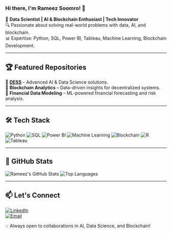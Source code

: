  ### Hi there, I'm Rameez Soomro! 👋

🚀 **Data Scientist | AI & Blockchain Enthusiast | Tech Innovator**  
🔍 Passionate about solving real-world problems with data, AI, and blockchain.   
📊 Expertise: Python, SQL, Power BI, Tableau, Machine Learning, Blockchain Development.  

---

## 🏆 Featured Repositories  
🔹 **[DESS](https://github.com/RameezRS16/DESS)** – Advanced AI & Data Science solutions.  
🔹 **Blockchain Analytics** – Data-driven insights for decentralized systems.  
🔹 **Financial Data Modeling** – ML-powered financial forecasting and risk analysis.  

---

## 🛠️ Tech Stack  
![Python](https://img.shields.io/badge/Python-3776AB?style=for-the-badge&logo=python&logoColor=white)
![SQL](https://img.shields.io/badge/SQL-4479A1?style=for-the-badge&logo=postgresql&logoColor=white)
![Power BI](https://img.shields.io/badge/Power%20BI-F2C811?style=for-the-badge&logo=powerbi&logoColor=black)
![Machine Learning](https://img.shields.io/badge/Machine%20Learning-FF6F00?style=for-the-badge&logo=scikit-learn&logoColor=white)
![Blockchain](https://img.shields.io/badge/Blockchain-121D33?style=for-the-badge&logo=ethereum&logoColor=white)
![R](https://img.shields.io/badge/R-276DC3?style=for-the-badge&logo=r&logoColor=white)
![Tableau](https://img.shields.io/badge/Tableau-E97627?style=for-the-badge&logo=tableau&logoColor=white)

---

## 🌟 GitHub Stats  
![Rameez's GitHub Stats](https://github-readme-stats.vercel.app/api?username=RameezRS16&show_icons=true&theme=radical)
![Top Languages](https://github-readme-stats.vercel.app/api/top-langs/?username=RameezRS16&layout=compact&theme=radical)

---

## 📫 Let's Connect  
[![LinkedIn](https://img.shields.io/badge/LinkedIn-0077B5?style=for-the-badge&logo=linkedin&logoColor=white)](https://www.linkedin.com/in/rameez-soomro-b42926353)  
[![Email](https://img.shields.io/badge/Email-D14836?style=for-the-badge&logo=gmail&logoColor=white)](mailto:rameezrajasoomro83@gmail.com)  

💡 Always open to collaborations in AI, Data Science, and Blockchain!

